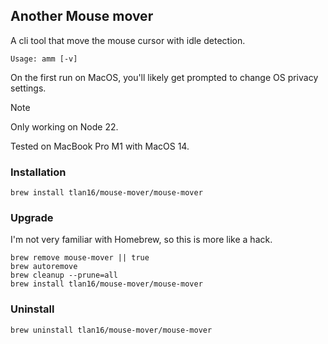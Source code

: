 ## Another Mouse mover

A cli tool that move the mouse cursor with idle detection.

```text
Usage: amm [-v]
```

On the first run on MacOS, you'll likely get prompted to change OS privacy settings.

> [!NOTE]  
> Only working on Node 22.

Tested on MacBook Pro M1 with MacOS 14.

### Installation

```shell
brew install tlan16/mouse-mover/mouse-mover
```

### Upgrade

I'm not very familiar with Homebrew, so this is more like a hack.

```shell
brew remove mouse-mover || true
brew autoremove
brew cleanup --prune=all
brew install tlan16/mouse-mover/mouse-mover
```

### Uninstall

```shell
brew uninstall tlan16/mouse-mover/mouse-mover
```
